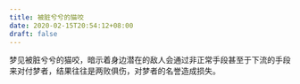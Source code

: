 ```yaml
---
title: 被脏兮兮的猫咬
date: 2020-02-15T20:54:12+08:00
draft: false
---
```


梦见被脏兮兮的猫咬，暗示着身边潜在的敌人会通过非正常手段甚至于下流的手段来对付梦者，结果往往是两败俱伤，对梦者的名誉造成损失。<br>
